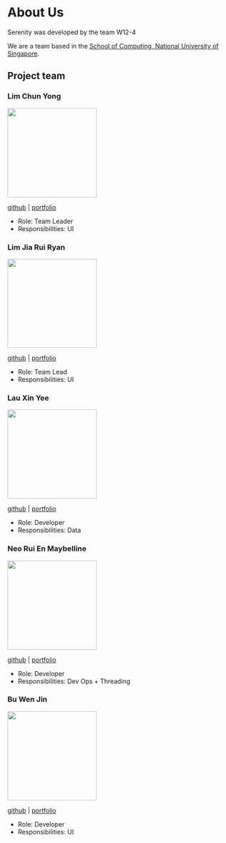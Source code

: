 # About Us 

Serenity was developed by the team W12-4

We are a team based in the [School of Computing, National University of Singapore](http://www.comp.nus.edu.sg).

## Project team

### Lim Chun Yong

<img src="/images/team-profile/LimChunYong.png" width="200px"/>

[github](https://github.com/chunyongg) |
[portfolio](team/johndoe.md)

* Role: Team Leader
* Responsibilities: UI

### Lim Jia Rui Ryan

<img src="/images/team-profile/LimJiaRui.png" width="200px">

[github](https://github.com/ryanlimjr) |
[portfolio](team/johndoe.md)

* Role: Team Lead
* Responsibilities: UI

### Lau Xin Yee

<img src="/images/team-profile/LauXinYee.png" width="200px">

[github](https://github.com/xinyee20) |
[portfolio](team/johndoe.md)

* Role: Developer
* Responsibilities: Data

### Neo Rui En Maybelline

<img src="/images/team-profile/NeoRuiEn.png" width="200px">

[github](https://github.com/successs404) |
[portfolio](team/johndoe.md)

* Role: Developer
* Responsibilities: Dev Ops + Threading

### Bu Wen Jin

<img src="/images/team-profile/BuWenJin.png" width="200px">

[github](https://github.com/Nijnxw) |
[portfolio](team/johndoe.md)

* Role: Developer
* Responsibilities: UI
